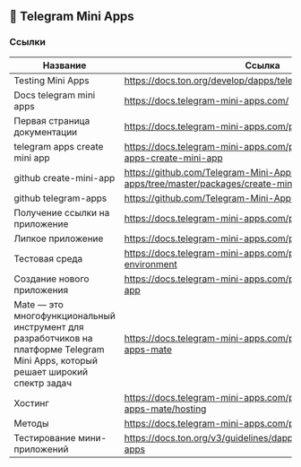 ## 🛫 Telegram Mini Apps

### Ссылки

| Название | Ссылка |
| ------- | --- |
| Testing Mini Apps | https://docs.ton.org/develop/dapps/telegram-apps/testing-apps |
| Docs telegram mini apps | https://docs.telegram-mini-apps.com/ |
| Первая страница документации | https://docs.telegram-mini-apps.com/platform/about |
| telegram apps create mini app | https://docs.telegram-mini-apps.com/packages/telegram-apps-create-mini-app |
| github create-mini-app | https://github.com/Telegram-Mini-Apps/telegram-apps/tree/master/packages/create-mini-app |
| github telegram-apps | https://github.com/Telegram-Mini-Apps/telegram-apps |
| Получение ссылки на приложение | https://docs.telegram-mini-apps.com/platform/getting-app-link |
| Липкое приложение | https://docs.telegram-mini-apps.com/platform/sticky-app |
| Тестовая среда | https://docs.telegram-mini-apps.com/platform/test-environment |
| Создание нового приложения | https://docs.telegram-mini-apps.com/platform/creating-new-app |
| Mate — это многофункциональный инструмент для разработчиков на платформе Telegram Mini Apps, который решает широкий спектр задач | https://docs.telegram-mini-apps.com/packages/telegram-apps-mate |
| Хостинг | https://docs.telegram-mini-apps.com/packages/telegram-apps-mate/hosting |
| Методы | https://docs.telegram-mini-apps.com/platform/methods |
| Тестирование мини-приложений | https://docs.ton.org/v3/guidelines/dapps/tma/guidelines/testing-apps |